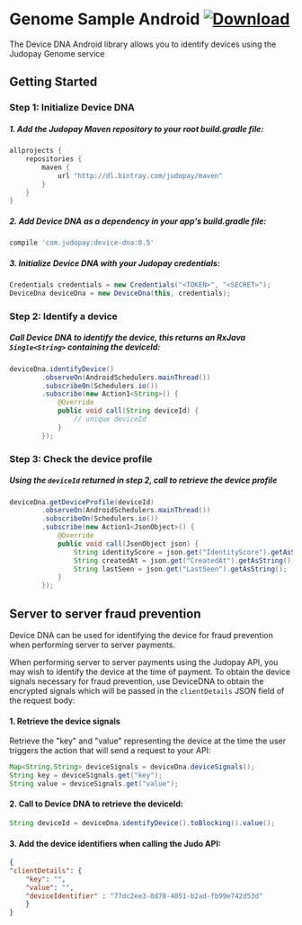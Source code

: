 # Genome Sample Android [ ![Download](https://api.bintray.com/packages/judopay/maven/device-dna/images/download.svg) ](https://bintray.com/judopay/maven/device-dna/_latestVersion)

The Device DNA Android library allows you to identify devices using the Judopay Genome service

## Getting Started

### Step 1: Initialize Device DNA

##### 1. Add the Judopay Maven repository to your root build.gradle file:
```groovy
allprojects {
    repositories {
        maven {
            url "http://dl.bintray.com/judopay/maven"
        }
    }
}
```

##### 2. Add Device DNA as a dependency in your app's build.gradle file:
```groovy
compile 'com.judopay:device-dna:0.5'
```

##### 3. Initialize Device DNA with your Judopay credentials:
```java
Credentials credentials = new Credentials("<TOKEN>", "<SECRET>");
DeviceDna deviceDna = new DeviceDna(this, credentials);
```

### Step 2: Identify a device

##### Call Device DNA to identify the device, this returns an RxJava ```Single<String>``` containing the deviceId:
```java
deviceDna.identifyDevice()
        .observeOn(AndroidSchedulers.mainThread())
        .subscribeOn(Schedulers.io())
        .subscribe(new Action1<String>() {
            @Override
            public void call(String deviceId) {
                // unique deviceId
            }
        });
```

### Step 3: Check the device profile
##### Using the ```deviceId``` returned in step 2, call to retrieve the device profile
```java
deviceDna.getDeviceProfile(deviceId)
        .observeOn(AndroidSchedulers.mainThread())
        .subscribeOn(Schedulers.io())
        .subscribe(new Action1<JsonObject>() {
            @Override
            public void call(JsonObject json) {
                String identityScore = json.get("IdentityScore").getAsString();
                String createdAt = json.get("CreatedAt").getAsString();
                String lastSeen = json.get("LastSeen").getAsString();
            }
        });
```

## Server to server fraud prevention
Device DNA can be used for identifying the device for fraud prevention when performing server to server payments.

When performing server to server payments using the Judopay API, you may wish to identify the device at the time of payment. To obtain the device signals necessary for fraud prevention, use DeviceDNA to obtain the encrypted signals which will be passed in the ```clientDetails``` JSON field of the request body:

#### 1. Retrieve the device signals
Retrieve the "key" and "value" representing the device at the time the user triggers the action that will send a request to your API:

```java
Map<String,String> deviceSignals = deviceDna.deviceSignals();
String key = deviceSignals.get("key");
String value = deviceSignals.get("value");
```

#### 2. Call to Device DNA to retrieve the deviceId:
```java
String deviceId = deviceDna.identifyDevice().toBlocking().value();
```

#### 3. Add the device identifiers when calling the Judo API:
```json
{
"clientDetails": {
    "key": "",
    "value": "",
    "deviceIdentifier" : "77dc2ee3-8d78-4051-b2ad-fb99e742d53d"
    }
}
```

